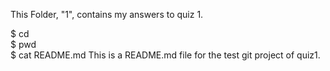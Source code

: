 This Folder, "1", contains my answers to quiz 1.  

$ cd  
$ pwd  
$ cat README.md
This is a README.md file for the test git project of quiz1.  


